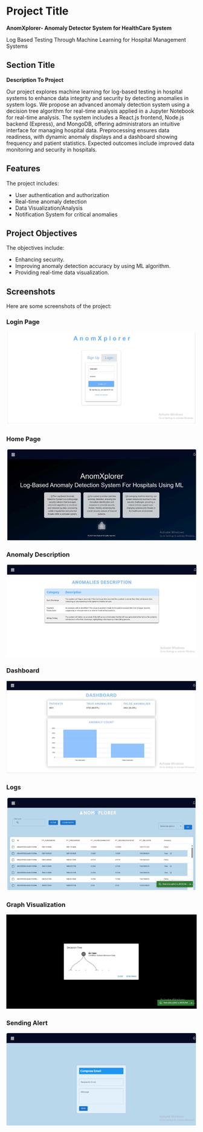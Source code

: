 # Project Title
**AnomXplorer- Anomaly Detector System for HealthCare System**

Log Based Testing Through Machine Learning for Hospital Management Systems

## Section Title
**Description To Project**

Our project explores machine learning for log-based testing in hospital systems to enhance data integrity and security by detecting
anomalies in system logs. We propose an advanced anomaly detection system using a decision tree algorithm for real-time analysis
applied in a Jupyter Notebook for real-time analysis. The system includes a React.js frontend, Node.js backend (Express), and
MongoDB, offering administrators an intuitive interface for managing hospital data. Preprocessing ensures data readiness, with
dynamic anomaly displays and a dashboard showing frequency and patient statistics. Expected outcomes include improved data
monitoring and security in hospitals.

## Features
The project includes:

- User authentication and authorization
- Real-time anomaly detection
- Data Visualization/Analysis
- Notification System for critical anomalies

## Project Objectives
The objectives include:
- Enhancing security.
- Improving anomaly detection accuracy by using ML algorithm.
- Providing real-time data visualization.

## Screenshots
Here are some screenshots of the project:

### Login Page
![Login Page](./images/login.PNG)

### Home Page
![Home Page](./images/HomePage.PNG)

### Anomaly Description
![Anomaly Description](./images/Anomaly_Description.PNG)

### Dashboard
![Dashboard](./images/Dashboard.PNG)

### Logs
![Logs](./images/Logs.PNG)

### Graph Visualization
![Graph Visualization](./images/graph_visualization.PNG)

### Sending Alert
![Alert](./images/Send_Alert.PNG)
